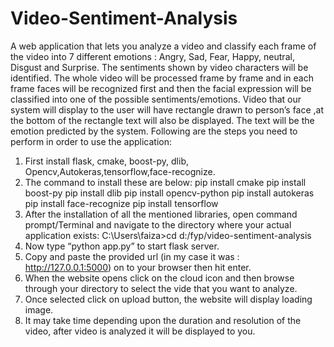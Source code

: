 # Video-Sentiment-Analysis
A web application that lets you analyze a video and classify each frame of the video into 7 different  emotions : Angry, Sad, Fear, Happy, neutral, Disgust  and Surprise. The sentiments shown by video characters will be identified. The whole video will be processed frame by frame and in each frame faces will be recognized first and then the facial expression will be classified into one of the possible sentiments/emotions.  Video that our system will display to the user will have rectangle drawn to person’s face ,at the bottom of the rectangle text will also be displayed. The text will be the emotion predicted by the system.
Following are the steps you need to perform in order to use the application:
1.	First install flask, cmake, boost-py, dlib, Opencv,Autokeras,tensorflow,face-recognize.
2.	The command to install these are below:
pip install cmake
pip install boost-py
pip install dlib
pip install opencv-python
pip install autokeras
pip install face-recognize
pip install tensorflow
3.	After the installation of all the mentioned libraries, open command prompt/Terminal and navigate to the directory where your actual application exists: 
C:\Users\faiza>cd d:/fyp/video-sentiment-analysis
4.	Now type “python app.py” to start flask server.
5.	Copy and paste the provided url (in my case it was : http://127.0.0.1:5000) on to your browser then hit enter.
6.	When the website opens click on the cloud icon and then browse through your directory to select the vide that you want to analyze.
7.	Once selected click on upload button, the website will display loading image.
8.	It may take time depending upon the duration and resolution of the video, after video is analyzed it will be displayed to you.
 


 

